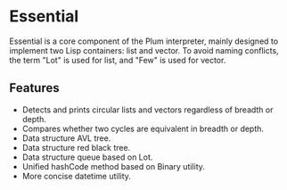 # Essential

Essential is a core component of the Plum interpreter, mainly designed to
implement two Lisp containers: list and vector. To avoid naming conflicts, the
term "Lot" is used for list, and "Few" is used for vector.

## Features

* Detects and prints circular lists and vectors regardless of breadth or depth.
* Compares whether two cycles are equivalent in breadth or depth.
* Data structure AVL tree.
* Data structure red black tree.
* Data structure queue based on Lot.
* Unified hashCode method based on Binary utility.
* More concise datetime utility.
